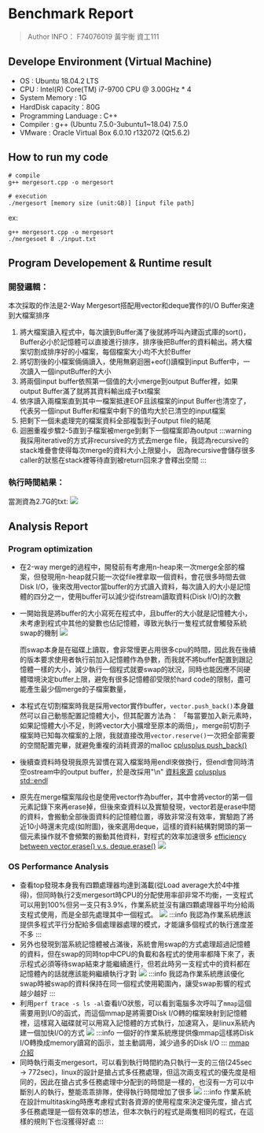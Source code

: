 # Benchmark Report

> Author INFO：
> F74076019
> 黃宇衡
> 資工111

## Develope Environment (Virtual Machine)
* OS : Ubuntu 18.04.2 LTS
* CPU : Intel(R) Core(TM) i7-9700 CPU @ 3.00GHz * 4
* System Memory : 1G
* HardDisk capacity：80G
* Programming Landuage : C++ 
* Compiler : g++ (Ubuntu 7.5.0-3ubuntu1~18.04) 7.5.0
* VMware : Oracle Virtual Box 6.0.10 r132072 (Qt5.6.2)

## How to run my code
```shell=
# compile
g++ mergesort.cpp -o mergesort

# execution
./mergesort [memory size (unit:GB)] [input file path]
```
ex:
```shell =
g++ mergesort.cpp -o mergesort
./mergesoet 8 ./input.txt
```

## Program Developement & Runtime result
### 開發邏輯：
本次採取的作法是2-Way Mergesort搭配用vector和deque實作的I/O Buffer來達到大檔案排序
1. 將大檔案讀入程式中，每次讀到Buffer滿了後就將呼叫內建函式庫的sort()，Buffer必小於記憶體可以直接進行排序，排序後把Buffer的資料輸出。將大檔案切割成排序好的小檔案，每個檔案大小均不大於Buffer
2. 將切割後的小檔案倆倆讀入，使用無窮迴圈+eof()讀檔到input Buffer中，一次讀入一個inputBuffer的大小
3. 將兩個input buffer依照第一個值的大小merge到output Buffer裡，如果output Buffer滿了就將其資料輸出成子txt檔案
4. 依序讀入兩檔案直到其中一檔案抵達EOF且該檔案的input Buffer也清空了，代表另一個input Buffer和檔案中剩下的值均大於已清空的input檔案
5. 把剩下一個未處理完的檔案資料全部複製到子output file的結尾
6. 迴圈重複步驟2-5直到子檔案被merge到剩下一個檔案即為output
:::warning
我採用iterative的方式非recursive的方式去merge file，我認為recursive的stack堆疊會使得每次merge的資料大小上限變小， 因為recursive會儲存很多caller的狀態在stack裡等待直到被return回來才會釋出空間
:::

### 執行時間結果：
當測資為2.7G的txt:
![](https://i.imgur.com/i6h9vE0.png)


## Analysis Report 
### Program optimization
* 在2-way merge的過程中，開發前有考慮用n-heap來一次merge全部的檔案，但發現用n-heap就只能一次從file裡拿取一個資料，會花很多時間去做Disk I/O，後來改用vector當buffer的方式讀入資料，每次讀入的大小是記憶體的四分之一，使用buffer可以減少從ifstream讀取資料(Disk I/O)的次數
* 一開始我是將buffer的大小寫死在程式中，且buffer的大小就是記憶體大小，未考慮到程式中其他的變數也佔記憶體，導致光執行一隻程式就會觸發系統swap的機制
![](https://i.imgur.com/QnDpLtY.png)

    而swap本身是在磁碟上讀取，會非常慢更占用很多cpu的時間，因此我在後續的版本要求使用者執行前加入記憶體作為參數，而我就不將buffer配置到跟記憶體一樣的大小，減少執行一個程式就要swap的狀況，同時也能因應不同硬體環境決定buffer上限，避免有很多記憶體卻受限於hard code的限制，盡可能產生最少個merge的子檔案數量，
* 本程式在切割檔案時我是採用vector實作buffer，```vector.push_back()```本身雖然可以自己動態配置記憶體大小，但其配置方法為： 「每當要加入新元素時，如果記憶體大小不足，則將vector大小擴增至原本的兩倍」，merge前切割子檔案時已知每次檔案的上限，我就直接改用```vector.reserve()```一次把全部需要的空間配置完畢，就避免重複的消耗資源的malloc
[cplusplus push_back()](http://www.cplusplus.com/reference/vector/vector/push_back/)
 
* 後續查資料時發現我原先習慣在寫入檔案時用endl來做換行，但endl會同時清空ostream中的output buffer，於是改採用"\n"
[資料來源](https://stackoverflow.com/questions/213907/stdendl-vs-n)
[cplusplus std::endl](https://www.cplusplus.com/reference/ostream/endl)

* 原先在merge檔案階段也是使用vector作為buffer，其中會將vector的第一個元素記錄下來再erase掉，但後來查資料以及實驗發現，vector若是erase中間的資料，會搬動全部後面資料的記憶體位置，導致非常沒有效率，實驗跑了將近10小時還未完成(如附圖)，後來選用deque，這樣的資料結構對開頭的第一個元素操作就不會頻繁的搬動其他資料，對程式的效率加速很多
[efficiency between vector.erase() v.s. deque.erase()](https://stackoverflow.com/questions/28266382/time-complexity-of-removing-items-in-vectors-and-deque)
![](https://i.imgur.com/ZzPQcLc.jpg)



### OS Performance Analysis
* 查看top發現本身我有四顆處理器均達到滿載(從Load average大於4中推得)，但同時執行2支mergesort時CPU的分配使用率卻非常不均衡，一支程式可以用到100%但另一支只有3.9%，作業系統並沒有讓四顆處理器平均分給兩支程式使用，而是全部先處理其中一個程式。
![](https://i.imgur.com/xf9vcid.png)
:::info
 我認為作業系統應該提供多程式平行分配給多個處理器處理的模式，才能讓多個程式的執行進度差不多
:::
* 另外也發現到當系統記憶體被占滿後，系統會用swap的方式處理超過記憶體的資料，但在swap的同時top中CPU的負載和各程式的使用率都降下來了，表示程式必須等待swap結束才能繼續進行，但若此時另一支程式中的資料都在記憶體內的話就應該能夠繼續執行才對
![](https://i.imgur.com/C0uucEm.png)
:::info
 我認為作業系統應該優化swap時被swap的資料保持在同一個程式使用範圍內，讓受swap影響的程式越少越好
:::
* 利用```perf trace -s ls -al```查看I/O狀態，可以看到電腦多次呼叫了```mmap```這個需要用到I/O的函式，而這個mmap是將需要Disk I/O轉的檔案映射到記憶體裡，這樣寫入磁碟就可以用寫入記憶體的方式執行，加速寫入，是linux系統內建一個加快I/O的方式
![](https://i.imgur.com/yC7Lwqr.png)
:::info
 一個好的作業系統應提供像mmap這樣將Disk I/O轉換成memory讀寫的函示，並主動調用，減少過多的Disk I/O
:::
[mmap 介紹](https://kknews.cc/zh-tw/news/4xyqyx2.html)
* 同時執行兩支mergesort，可以看到執行時間約為只執行一支的三倍(245sec -> 772sec)，linux的設計是搶占式多任務處理，但這次兩支程式的優先度是相同的，因此在搶占式多任務處理中分配到的時間是一樣的，也沒有一方可以中斷別人的執行，整能乖乖排隊，使得執行時間增加了很多
![](https://i.imgur.com/KaxCXyh.png)
:::info
 作業系統在設計multitasking時應考慮程式對各資源的使用程度來決定優先度，搶占式多任務處理是一個有效率的想法，但本次執行的程式是兩隻相同的程式，在這樣的規則下也沒獲得好處
:::